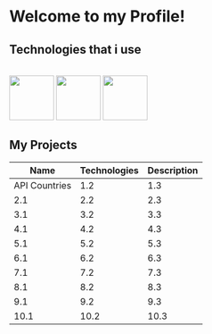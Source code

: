 # Welcome to my Profile!

## Technologies that i use

<br/>
<div >
<img height=80  src='https://user-images.githubusercontent.com/125974589/224845400-7f32f10f-c890-4173-b737-975e8ef0eb6a.png'>
<img height=80 src='https://user-images.githubusercontent.com/125974589/224845892-84c992f3-fe94-44ee-81d3-10e4260693a7.png'>
<img height=80 src='https://static-00.iconduck.com/assets.00/node-js-icon-454x512-nztofx17.png'>
   <br/>

   
   ## My Projects

   
   <table class="width:100%">
        <thead>
            <tr>
                <th class="width:15%">Name</th>
                <th class="width:25%">Technologies</th>
                <th class="width:60%">Description</th>
            </tr>
        </thead>
        <tbody>
            <tr>
                <td class="col1">API Countries</td>
                <td class="col2">1.2</td>
                <td class="col3">1.3</td>
            </tr>
            <tr>
                <td class="col1">2.1</td>
                <td class="col2">2.2</td>
                <td class="col3">2.3</td>
            </tr>
            <tr>
                <td class="col1">3.1</td>
                <td class="col2">3.2</td>
                <td class="col3">3.3</td>
            </tr>
            <tr>
                <td class="col1">4.1</td>
                <td class="col2">4.2</td>
                <td class="col3">4.3</td>
            </tr>
            <tr>
                <td class="col1">5.1</td>
                <td class="col2">5.2</td>
                <td class="col3">5.3</td>
            </tr>
            <tr>
                <td class="col1">6.1</td>
                <td class="col2">6.2</td>
                <td class="col3">6.3</td>
            </tr>
            <tr>
                <td class="col1">7.1</td>
                <td class="col2">7.2</td>
                <td class="col3">7.3</td>
            </tr>
            <tr>
                <td class="col1">8.1</td>
                <td class="col2">8.2</td>
                <td class="col3">8.3</td>
            </tr>
            <tr>
                <td class="col1">9.1</td>
                <td class="col2">9.2</td>
                <td class="col3">9.3</td>
            </tr>
            <tr>
                <td class="col1">10.1</td>
                <td class="col2">10.2</td>
                <td class="col3">10.3</td>
            </tr>
        </tbody>
    </table>
</div>
